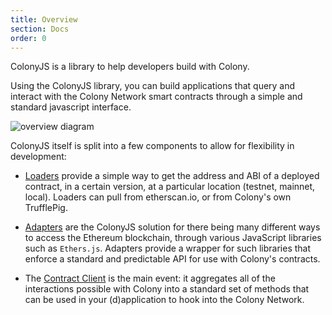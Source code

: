 ```yaml
---
title: Overview
section: Docs
order: 0
---
```


ColonyJS is a library to help developers build with Colony.

Using the ColonyJS library, you can build applications that query and interact with the Colony Network smart contracts through a simple and standard javascript interface.

![overview diagram](https://raw.githubusercontent.com/JoinColony/colony-js/docs/gatsby-docs/docs/img/colonyJS_overview_r1.svg?sanitize=true)


ColonyJS itself is split into a few components to allow for flexibility in development:

* [Loaders](../docs-loaders) provide a simple way to get the address and ABI of a deployed contract, in a certain version, at a particular location (testnet, mainnet, local). Loaders can pull from etherscan.io, or from Colony's own TrufflePig.

* [Adapters](../docs-adapters) are the ColonyJS solution for there being many different ways to access the Ethereum blockchain, through various JavaScript libraries such as `Ethers.js`. Adapters provide a wrapper for such libraries that enforce a standard and predictable API for use with Colony's contracts.

* The [Contract Client](../docs-contract) is the main event: it aggregates all of the interactions possible with Colony into a standard set of methods that can be used in your (d)application to hook into the Colony Network.
